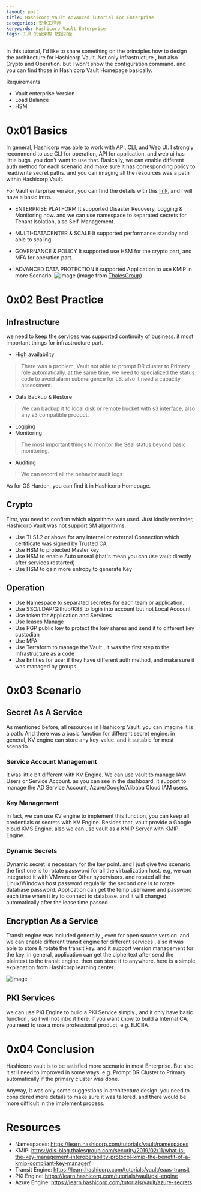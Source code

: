 ```yaml
---
layout: post
title: Hashicorp Vault Advanced Tutorial For Enterprise
categories: 安全工程师
kerywords: Hashicorp Vault Enterprise
tags: 工具 安全架构 数据安全
---
```


In this tutorial, I'd like to share something on the principles how to design the architecture for Hashicorp Vault. Not only Infrastructure , but also Crypto and Operation. but I won't show the configuration command. and you can find those in Hashicorp Vault Homepage basically.

Requirements
* Vault enterprise Version
* Load Balance
* HSM

# 0x01 Basics

In general, Hashicorp was able to work with API, CLI, and Web UI.  I strongly recommend to use CLI for operation, API for application. and web ui has little bugs. you don't want to use that.  Basically, we can enable different auth method for each scenario and make sure it has corresponding  policy to read/write secret paths. and you can imaging  all the resources was a path within Hashicorp Vault.

For Vault enterprise version, you can find the details with this [link](https://www.hashicorp.com/products/vault/pricing), and i will have a basic intro.

* ENTERPRISE PLATFORM
It supported Disaster Recovery,  Logging & Monitoring now.  and we can use namespace to separated secrets for Tenant Isolation, also Self-Management.

* MULTI-DATACENTER & SCALE
It supported performance standby and able to scaling 

* GOVERNANCE & POLICY
It supported use HSM for the crypto part, and MFA for operation part.

* ADVANCED DATA PROTECTION
it supported Application to use KMIP in more Scenario.
![image](https://img.iami.xyz/images/110409935-083b1580-80c3-11eb-85ca-93dd3ccdfcaa.png)
(image from [ThalesGroup](https://dis-blog.thalesgroup.com/security/2019/02/11/what-is-the-key-management-interoperability-protocol-kmip-the-benefit-of-a-kmip-compliant-key-manager/))

# 0x02 Best Practice

## Infrastructure

we need to keep the services  was supported continuity of business.  it most important things for infrastructure part.

* High availability 
> There was a problem, Vault not able to prompt DR cluster to Primary role automatically. at the same time, we need to specialized the status code to avoid alarm submergence for LB.  also it need a capacity assessment.
* Data Backup & Restore
> We can backup it to  local disk or remote bucket with s3 interface, also any s3 compatible product.
* Logging
* Monitoring
> The most important things to monitor the Seal status beyond basic monitoring.
* Auditing
> We can record all the behavior audit logs

As for OS Harden, you can find it in Hashicorp Homepage.

## Crypto

First, you need to confirm which  algorithms was used.  Just kindly reminder, Hashicorp Vault was not support SM algorithms.
* Use TLS1.2 or above for any internal or external Connection which certificate was signed by Trusted CA
* Use HSM to protected Master key 
* Use HSM to enable Auto unseal (that's mean you can use vault directly  after services restarted) 
* Use HSM to gain more entropy to generate Key


## Operation

* Use Namespace to separated  secretes for each team or application.
* Use SSO/LDAP/Github/K8S to login into account but not  Local Account
* Use token for Application and Services
* Use leases Manage
* Use PGP public key to protect the  key shares and send it to different key custodian
* Use MFA
* Use Terraform to manage the Vault , it was the first step to the Infrastructure as a code
* Use Entities for user if they have different auth method, and make sure it was managed by groups 

# 0x03 Scenario

## Secret As A Service
As mentioned before, all resources in Hashicorp Vault. you can imagine it is a path.  And there was a basic function  for  different secret engine. in general, KV engine can store any key-value.  and it suitable  for most scenario.   

### Service Account Management 
It was little bit different with KV Engine.  We can use vault to manage IAM Users or Service Account. as you can see in the dashboard, it support to manage the AD Service Account, Azure/Google/Alibaba Cloud IAM users. 

### Key Management 
In fact, we can use KV engine to implement this function, you can keep all credentials or secrets with KV Engine.  Besides that, vault provide a Google cloud KMS Engine.  also we can use vault as a KMIP Server with KMIP Engine. 

### Dynamic Secrets
Dynamic secret  is necessary for the key point. and I just give two scenario.  the first one is to rotate password for all the virtualization host.  e.g, we can integrated it with VMware or Other hypervisors. and rotated all the Linux/Windows host password regularly.  the second one is to rotate database password.  Application can get the temp username and password  each time when it try to connect  to database.  and it will changed automatically  after the lease time passed.

## Encryption As a Service
Transit engine was included generally ,  even for open source version. and we can enable different transit engine for different services , also it was able to store & rotate the transit key.  and it support version management for the key.  in general,  application can get the ciphertext after send the plaintext to the transit engine. then can store it to anywhere.  here is a simple explanation from Hashicorp learning center. 

![image](https://img.iami.xyz/images/110428807-ddfa4f80-80e4-11eb-9d2e-d7ed2ba5d26e.png)

## PKI Services 
we can use PKI Engine to build a  PKI Service simply , and it only have basic function , so I will not intro it here. if you want know to build a Internal CA, you need to use a more professional product, e.g. EJCBA.  

# 0x04 Conclusion 

Hashicorp vault is to be satisfied more scenario in most Enterprise.  But also it still need to improved in some ways.  e.g. Prompt DR Cluster to Primary  automatically if the primary cluster was done.   

Anyway,  It was only some suggestions in architecture design. you need to considered more details to make sure it was tailored.  and there would be more difficult in the implement process.  

# Resources
* Namespaces: https://learn.hashicorp.com/tutorials/vault/namespaces
* KMIP:  https://dis-blog.thalesgroup.com/security/2019/02/11/what-is-the-key-management-interoperability-protocol-kmip-the-benefit-of-a-kmip-compliant-key-manager/
* Transit Engine: https://learn.hashicorp.com/tutorials/vault/eaas-transit
* PKI Engine: https://learn.hashicorp.com/tutorials/vault/pki-engine
* Azure Engine: https://learn.hashicorp.com/tutorials/vault/azure-secrets